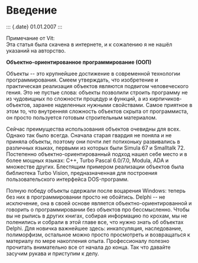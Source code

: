 Введение
========

::: {.date}
01.01.2007
:::

Примечание от Vit:\
Эта статья была скачена в интернете, и к сожалению я не нашёл указаний
на авторство.

**Объектно-ориентированное программирование (ООП)**

Объекты -- это крупнейшее достижение в современной технологии
программирования. Смеем утверждать, что изобретение и практическая
реализация объектов являются подвигом человеческого гения. Это не пустые
слова: объекты позволили строить программу не из чудовищных по сложности
процедур и функций, а из кирпичиков-объектов, заранее наделенных нужными
свойствами. Самое приятное в этом то, что внутренняя сложность объектов
скрыта от программиста, он просто пользуется готовым строительным
материалом.

Сейчас преимущества использования объектов очевидны для всех. Однако так
было всегда. Сначала старая гвардия не поняла и не приняла объекты,
поэтому они почти лет потихоньку развивались в различных языках, первыми
из которых были Simula 67 и Smalltalk 72. Постепенно
объектно-ориентированный подход нашел себе место и в более мощных
языках: С++, Turbo Pascal 6.0/7.0, Modula, ADA и множестве других.
Блестящим примером реализации объектов была библиотека Turbo Vision,
предназначенная для построения пользовательского интерфейса
DOS-программ.

Полную победу объекты одержали после воцарения Windows: теперь без них в
программировании просто не обойтись. Delphi -- не исключение, она в
своей основе является объектно-ориентированной и говорить о
программировании без объектов про бессмысленно. Чтобы вы не рылись в
других книгах, собирая информацию по крохам, мы не поленились и собрали
в этой главе все, что нужно знать об объектах Delphi. Для новичка
важнейшее здесь: инкапсуляция, наследование, полиморфизм, остальное
можно просто просмотреть и возвращаться к материалу по мере накопления
опыта. Профессионалу полезно прочитать внимательно все от начала до
конца. Так что давайте засучим рукава и приступим к делу.
